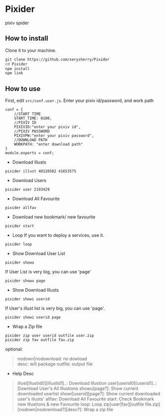 Pixider
=======

pixiv spider

How to install
--------------

Clone it to your machine.

```sh
git clone https://github.com/xerysherry/Pixider
cd Pixider
npm install
npm link
```

How to use
----------

First, edit `src/conf.user.js`. Enter your pixiv id/password, and work path

```
conf = {
    //START TIME
    START_TIME: 0100,
    //PIXIV ID
    PIXIVID:"enter your pixiv id",
    //PIXIV PASSWORD
    PIXIVPW:"enter your pixiv password",
    //DOWNLOAD PATH
    WORKPATH: "enter download path"
}
module.exports = conf;
```

* Download Illusts
```
pixider illust 40120582 41653575
```

* Download Users
```
pixider user 2103429
```

* Download All Favourite
```
pixider allfav
```

* Download new bookmark/ new favourite
```
pixider start
```

* Loop
If you want to deploy a services, use it.
```
pixider loop
```

* Show Download User List
```
pixider showu
```
If User List is very big, you can use 'page'
```
pixider showu page
```

* Show Download Illusts
```
pixider showi userid
```
If User's illust list is very big, you can use 'page'.
```
pixider showi userid page
```

* Wrap a Zip file
```
pixider zip user userid outfile user.zip
pixider zip fav outfile fav.zip
```
optional:  
> nodown|nodownload: no dowload  
> desc: will package
> outfile: output file

* Help Desc
> illust[illustid0][illustid1]..: Download Illustion
> user[userid0][userid1]..: Download User's All Illustions
> showu[page?]: Show current downloaded userlist
> showi[userid][page?]: Show current downloaded user's illusts'
> allfav: Download All Favourite
> start: Check Bookmark new Illustions & new Favourite
> loop: Loop
> zip[user|fav][outfile file.zip][nodown|nodownload?][desc?]: Wrap a zip file
